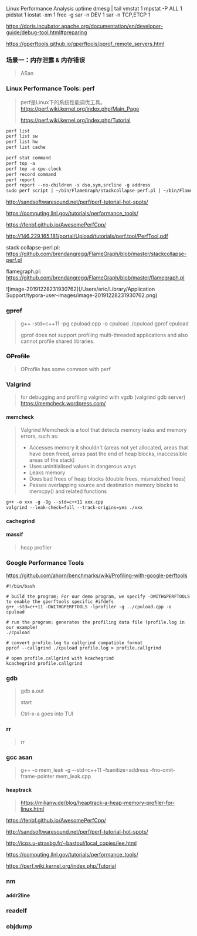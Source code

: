 Linux Performance Analysis
uptime
dmesg | tail
vmstat 1
mpstat -P ALL 1
pidstat 1
iostat -xm 1
free -g
sar -n DEV 1
sar -n TCP,ETCP 1

<https://doris.incubator.apache.org/documentation/en/developer-guide/debug-tool.html#preparing>

<https://gperftools.github.io/gperftools/pprof_remote_servers.html>




### 场景一：内存泄露 & 内存错误
> ASan

### Linux Performance Tools: perf
> perf是Linux下的系统性能调优工具。
> <https://perf.wiki.kernel.org/index.php/Main_Page>
>
> <https://perf.wiki.kernel.org/index.php/Tutorial>
>
> 

```txt
perf list
perf list sw
perf list hw
perf list cache

perf stat command
perf top -a
perf top -e cpu-clock
perf record command
perf report
perf report --no-children -s dso,sym,srcline -g address
sudo perf script | ~/bin/FlameGraph/stackcollapse-perf.pl | ~/bin/FlameGraph/flamegraph.pl > mem_leak.svg
```

<http://sandsoftwaresound.net/perf/perf-tutorial-hot-spots/>

<https://computing.llnl.gov/tutorials/performance_tools/>

https://fenbf.github.io/AwesomePerfCpp/

http://146.229.165.181/portal/Upload/tutorials/perf.tool/PerfTool.pdf



stack collapse-perl.pl: <https://github.com/brendangregg/FlameGraph/blob/master/stackcollapse-perf.pl>

flamegraph.pl: <https://github.com/brendangregg/FlameGraph/blob/master/flamegraph.pl>



![image-20191228231930762](/Users/eric/Library/Application Support/typora-user-images/image-20191228231930762.png)



### ~~gprof~~

> g++ -std=c++11 -pg cpuload.cpp -o cpuload
> ./cpuload
> gprof cpuload
>
> gprof does not support profiling multi-threaded applications and also cannot profile shared libraries.

### ~~OProfile~~
> OProfile has some common with perf

### Valgrind
> for debugging and profiling
> valgrind with vgdb (valgrind gdb server)
> <https://memcheck.wordpress.com/>

#### memcheck
> Valgrind Memcheck is a tool that detects memory leaks and memory errors, such as:
> * Accesses memory it shouldn't (areas not yet allocated, areas that have been freed, areas past the end of heap blocks, inaccessible areas of the stack)
> * Uses uninitialised values in dangerous ways
> * Leaks memory
> * Does bad frees of heap blocks (double frees, mismatched frees)
> * Passes overlapping source and destination memory blocks to memcpy() and related functions

```txt
g++ -o xxx -g -Og --std=c++11 xxx.cpp
valgrind --leak-check=full --track-origins=yes ./xxx
```

#### cachegrind


#### massif
> heap profiler

### Google Performance Tools

https://github.com/ahorn/benchmarks/wiki/Profiling-with-google-perftools



```shell
#!/bin/bash

# build the program; For our demo program, we specify -DWITHGPERFTOOLS to enable the gperftools specific #ifdefs
g++ -std=c++11 -DWITHGPERFTOOLS -lprofiler -g ../cpuload.cpp -o cpuload

# run the program; generates the profiling data file (profile.log in our example)
./cpuload

# convert profile.log to callgrind compatible format
pprof --callgrind ./cpuload profile.log > profile.callgrind

# open profile.callgrind with kcachegrind
kcachegrind profile.callgrind
```



### gdb

> gdb a.out
>
> start
>
> Ctrl-x-a goes into TUI



### rr

> rr

### gcc asan
> g++ -o mem_leak -g --std=c++11 -fsanitize=address -fno-omit-frame-pointer mem_leak.cpp
> 

#### heaptrack
> <https://milianw.de/blog/heaptrack-a-heap-memory-profiler-for-linux.html>



<https://fenbf.github.io/AwesomePerfCpp/>

<http://sandsoftwaresound.net/perf/perf-tutorial-hot-spots/>

<http://icps.u-strasbg.fr/~bastoul/local_copies/lee.html>

<https://computing.llnl.gov/tutorials/performance_tools/>

<https://perf.wiki.kernel.org/index.php/Tutorial>



### nm

#### addr2line

### readelf

### objdump

